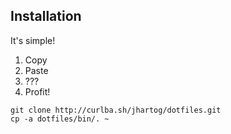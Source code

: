 ## Installation

It's simple!

1. Copy
2. Paste
3. ???
4. Profit!

```
git clone http://curlba.sh/jhartog/dotfiles.git
cp -a dotfiles/bin/. ~
```
